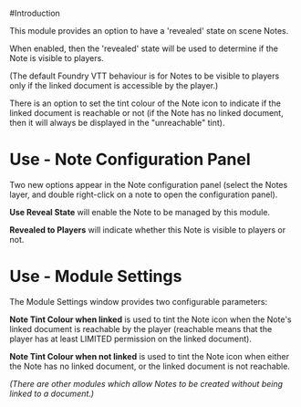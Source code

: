 #Introduction 

This module provides an option to have a 'revealed' state on scene Notes.

When enabled, then the 'revealed' state will be used to determine if the Note is visible to players.

(The default Foundry VTT behaviour is for Notes to be visible to players only if the linked document is accessible by the player.)

There is an option to set the tint colour of the Note icon to indicate if the linked document is reachable or not (if the Note has no linked document, then it will always be displayed in the "unreachable" tint).

# Use - Note Configuration Panel

Two new options appear in the Note configuration panel (select the Notes layer, and double right-click on a note to open the configuration panel).

**Use Reveal State** will enable the Note to be managed by this module.

**Revealed to Players** will indicate whether this Note is visible to players or not.

# Use - Module Settings

The Module Settings window provides two configurable parameters:

**Note Tint Colour when linked** is used to tint the Note icon when the Note's linked document is reachable by the player (reachable means that the player has at least LIMITED permission on the linked document).

**Note Tint Colour when not linked** is used to tint the Note icon when either the Note has no linked document, or the linked document is not reachable.

*(There are other modules which allow Notes to be created without being linked to a document.)*